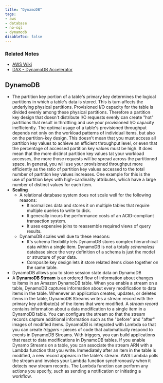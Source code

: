 ```yaml
---
title: "DynamoDB"
tags:
- aws
- database
- no-sql
- dynamodb
disableToc: false
---
```


### Related Notes
- [AWS Wiki](/notes/aws/aws-wiki.md)
- [DAX - DynamoDB Accelerator](/notes/aws/dynamodb-accelerator.md)

## **DynamoDB** 
- The partition key portion of a table's primary key determines the logical partitions in which a table's data is stored. This is turn affects the underlying physical partitions. Provisioned I/O capacity for the table is divided evenly among these physical partitions. Therefore a partition key design that doesn't distribute I/O requests evenly can create "hot" partitions that result in throttling and use your provisioned I/O capacity inefficiently. The optimal usage of a table's provisioned throughput depends not only on the workload patterns of individual items, but also on the partition-key design. This doesn't mean that you must access all partition key values to achieve an efficient throughput level, or even that the percentage of accessed partition key values must be high. It does mean that the more distinct partition key values tat your workload accesses, the more those requests will be spread across the partitioned space. In general, you will use your provisioned throughput more efficiently as the ratio of partition key values accessed to the total number of partition key values increases. One example for this is the use of partition keys with high-cardinality attributes, which have a large number of distinct values for each item.
- **Scaling**
	- A relational database system does not scale well for the following reasons:
		- It normalizes data and stores it on multiple tables that require multiple queries to write to disk.
		- It generally incurs the performance costs of an ACID-compliant transaction system.
		- It uses expensive joins to reassemble required views of query results.
	- DynamoDB scales well due to these reasons:
		- It's schema flexibility lets DynamoDB stores complex hierarchical data within a single item. DynamoDB is not a totally *schemaless* database since the very definition of a schema is just the model or structure of your data.
		- Composite key design lets it store related items close together on the same table.
- DynamoDB allows you to store session state data on DynamoDB
- A **DynamoDB Stream** is an ordered flow of information about changes to items in an Amazon DynamoDB table. When you enable a stream on a table, DynamoDB captures information about every modification to data items in the table. Whenever an application creates, updates, or deletes items in the table, DynamoDB Streams writes a stream record with the primary key attribute(s) of the items that were modified. A *stream record* contains information about a data modification to a single item in a DynamoDB table. You can configure the stream so that the stream records capture additional information such as the "before" and "after" images of modified items. DynamoDB is integrated with Lambda so that you can create *triggers* - pieces of code that automatically respond to events in DynamoDB Streams. With triggers, you can build applications that react to data modifications in DynamoDB tables. If you enable Dynamo Streams on a table, you can associate the stream ARN with a Lambda function that you write. Immediately after an item in the table is modified, a new record appears in the table's stream. AWS Lambda polls the stream and invokes your Lambda function synchronously when it detects new stream records. The Lambda function can perform any actions you specify, such as sending a notification or initiating a workflow.